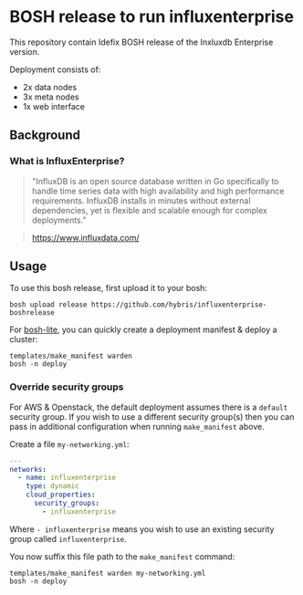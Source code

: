 BOSH release to run influxenterprise
=======================
This repository contain Idefix BOSH release of the Inxluxdb Enterprise version.

Deployment consists of:
- 2x data nodes
- 3x meta nodes
- 1x web interface

Background
----------

### What is InfluxEnterprise?

>"InfluxDB is an open source database written in Go specifically to handle time series data with high availability and high performance requirements. InfluxDB installs in minutes without external dependencies, yet is flexible and scalable enough for complex deployments."

>https://www.influxdata.com/

Usage
-----

To use this bosh release, first upload it to your bosh:

```
bosh upload release https://github.com/hybris/influxenterprise-boshrelease
```

For [bosh-lite](https://github.com/cloudfoundry/bosh-lite), you can quickly create a deployment manifest & deploy a cluster:

```
templates/make_manifest warden
bosh -n deploy
```

### Override security groups

For AWS & Openstack, the default deployment assumes there is a `default` security group. If you wish to use a different security group(s) then you can pass in additional configuration when running `make_manifest` above.

Create a file `my-networking.yml`:

```yaml
---
networks:
  - name: influxenterprise
    type: dynamic
    cloud_properties:
      security_groups:
        - influxenterprise
```

Where `- influxenterprise` means you wish to use an existing security group called `influxenterprise`.

You now suffix this file path to the `make_manifest` command:

```
templates/make_manifest warden my-networking.yml
bosh -n deploy
```
